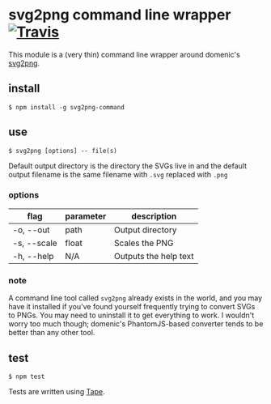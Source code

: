 # svg2png command line wrapper [![Travis](https://img.shields.io/travis/joyent/node.svg?style=flat-square)](https://travis-ci.org/mcous/svg2png-command)

This module is a (very thin) command line wrapper around domenic's [svg2png](https://github.com/domenic/svg2png).

## install

`$ npm install -g svg2png-command`

## use

`$ svg2png [options] -- file(s)`

Default output directory is the directory the SVGs live in and the default output filename is the same filename with `.svg` replaced with `.png`

### options

flag        | parameter | description
------------|-----------|-------------
-o, --out   | path      | Output directory
-s, --scale | float     | Scales the PNG
-h, --help  | N/A       | Outputs the help text

### note

A command line tool called `svg2png` already exists in the world, and you may have it installed if you've found yourself frequently trying to convert SVGs to PNGs. You may need to uninstall it to get everything to work. I wouldn't worry too much though; domenic's PhantomJS-based converter tends to be better than any other tool.

## test

`$ npm test`

Tests are written using [Tape](https://github.com/substack/tape).

